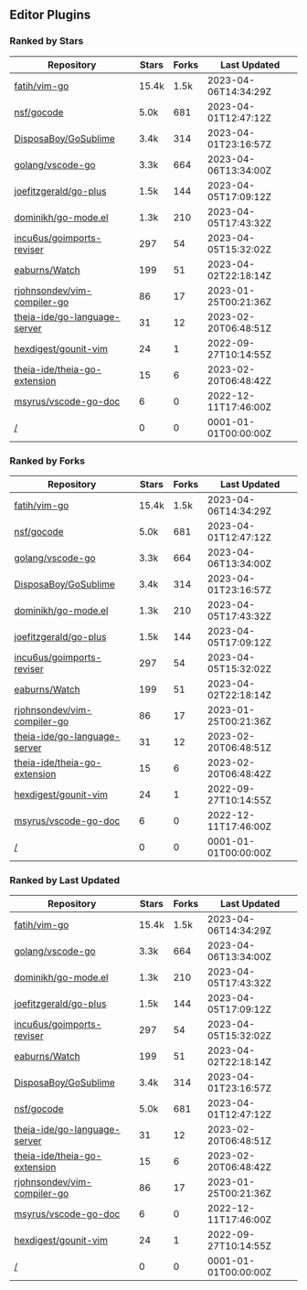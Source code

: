 ## Editor Plugins

### Ranked by Stars

| Repository | Stars | Forks | Last Updated |
|------------|-------|-------|--------------|
| [fatih/vim-go](https://github.com/fatih/vim-go) | 15.4k | 1.5k | 2023-04-06T14:34:29Z |
| [nsf/gocode](https://github.com/nsf/gocode) | 5.0k | 681 | 2023-04-01T12:47:12Z |
| [DisposaBoy/GoSublime](https://github.com/DisposaBoy/GoSublime) | 3.4k | 314 | 2023-04-01T23:16:57Z |
| [golang/vscode-go](https://github.com/golang/vscode-go) | 3.3k | 664 | 2023-04-06T13:34:00Z |
| [joefitzgerald/go-plus](https://github.com/joefitzgerald/go-plus) | 1.5k | 144 | 2023-04-05T17:09:12Z |
| [dominikh/go-mode.el](https://github.com/dominikh/go-mode.el) | 1.3k | 210 | 2023-04-05T17:43:32Z |
| [incu6us/goimports-reviser](https://github.com/incu6us/goimports-reviser) | 297 | 54 | 2023-04-05T15:32:02Z |
| [eaburns/Watch](https://github.com/eaburns/Watch) | 199 | 51 | 2023-04-02T22:18:14Z |
| [rjohnsondev/vim-compiler-go](https://github.com/rjohnsondev/vim-compiler-go) | 86 | 17 | 2023-01-25T00:21:36Z |
| [theia-ide/go-language-server](https://github.com/theia-ide/go-language-server) | 31 | 12 | 2023-02-20T06:48:51Z |
| [hexdigest/gounit-vim](https://github.com/hexdigest/gounit-vim) | 24 | 1 | 2022-09-27T10:14:55Z |
| [theia-ide/theia-go-extension](https://github.com/theia-ide/theia-go-extension) | 15 | 6 | 2023-02-20T06:48:42Z |
| [msyrus/vscode-go-doc](https://github.com/msyrus/vscode-go-doc) | 6 | 0 | 2022-12-11T17:46:00Z |
| [/](https://github.com/golang/tools/blob/master/gopls/README.md) | 0 | 0 | 0001-01-01T00:00:00Z |

### Ranked by Forks

| Repository | Stars | Forks | Last Updated |
|------------|-------|-------|--------------|
| [fatih/vim-go](https://github.com/fatih/vim-go) | 15.4k | 1.5k | 2023-04-06T14:34:29Z |
| [nsf/gocode](https://github.com/nsf/gocode) | 5.0k | 681 | 2023-04-01T12:47:12Z |
| [golang/vscode-go](https://github.com/golang/vscode-go) | 3.3k | 664 | 2023-04-06T13:34:00Z |
| [DisposaBoy/GoSublime](https://github.com/DisposaBoy/GoSublime) | 3.4k | 314 | 2023-04-01T23:16:57Z |
| [dominikh/go-mode.el](https://github.com/dominikh/go-mode.el) | 1.3k | 210 | 2023-04-05T17:43:32Z |
| [joefitzgerald/go-plus](https://github.com/joefitzgerald/go-plus) | 1.5k | 144 | 2023-04-05T17:09:12Z |
| [incu6us/goimports-reviser](https://github.com/incu6us/goimports-reviser) | 297 | 54 | 2023-04-05T15:32:02Z |
| [eaburns/Watch](https://github.com/eaburns/Watch) | 199 | 51 | 2023-04-02T22:18:14Z |
| [rjohnsondev/vim-compiler-go](https://github.com/rjohnsondev/vim-compiler-go) | 86 | 17 | 2023-01-25T00:21:36Z |
| [theia-ide/go-language-server](https://github.com/theia-ide/go-language-server) | 31 | 12 | 2023-02-20T06:48:51Z |
| [theia-ide/theia-go-extension](https://github.com/theia-ide/theia-go-extension) | 15 | 6 | 2023-02-20T06:48:42Z |
| [hexdigest/gounit-vim](https://github.com/hexdigest/gounit-vim) | 24 | 1 | 2022-09-27T10:14:55Z |
| [msyrus/vscode-go-doc](https://github.com/msyrus/vscode-go-doc) | 6 | 0 | 2022-12-11T17:46:00Z |
| [/](https://github.com/golang/tools/blob/master/gopls/README.md) | 0 | 0 | 0001-01-01T00:00:00Z |

### Ranked by Last Updated

| Repository | Stars | Forks | Last Updated |
|------------|-------|-------|--------------|
| [fatih/vim-go](https://github.com/fatih/vim-go) | 15.4k | 1.5k | 2023-04-06T14:34:29Z |
| [golang/vscode-go](https://github.com/golang/vscode-go) | 3.3k | 664 | 2023-04-06T13:34:00Z |
| [dominikh/go-mode.el](https://github.com/dominikh/go-mode.el) | 1.3k | 210 | 2023-04-05T17:43:32Z |
| [joefitzgerald/go-plus](https://github.com/joefitzgerald/go-plus) | 1.5k | 144 | 2023-04-05T17:09:12Z |
| [incu6us/goimports-reviser](https://github.com/incu6us/goimports-reviser) | 297 | 54 | 2023-04-05T15:32:02Z |
| [eaburns/Watch](https://github.com/eaburns/Watch) | 199 | 51 | 2023-04-02T22:18:14Z |
| [DisposaBoy/GoSublime](https://github.com/DisposaBoy/GoSublime) | 3.4k | 314 | 2023-04-01T23:16:57Z |
| [nsf/gocode](https://github.com/nsf/gocode) | 5.0k | 681 | 2023-04-01T12:47:12Z |
| [theia-ide/go-language-server](https://github.com/theia-ide/go-language-server) | 31 | 12 | 2023-02-20T06:48:51Z |
| [theia-ide/theia-go-extension](https://github.com/theia-ide/theia-go-extension) | 15 | 6 | 2023-02-20T06:48:42Z |
| [rjohnsondev/vim-compiler-go](https://github.com/rjohnsondev/vim-compiler-go) | 86 | 17 | 2023-01-25T00:21:36Z |
| [msyrus/vscode-go-doc](https://github.com/msyrus/vscode-go-doc) | 6 | 0 | 2022-12-11T17:46:00Z |
| [hexdigest/gounit-vim](https://github.com/hexdigest/gounit-vim) | 24 | 1 | 2022-09-27T10:14:55Z |
| [/](https://github.com/golang/tools/blob/master/gopls/README.md) | 0 | 0 | 0001-01-01T00:00:00Z |

